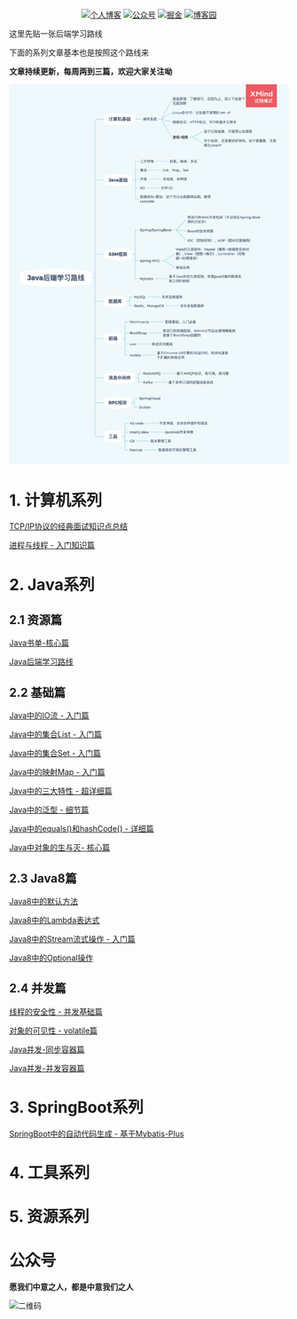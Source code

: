 <p align="center">
  <a href="http://javalover.cc"><img src="https://img.shields.io/badge/javalover-个人博客-important.svg" alt="个人博客"></a>
  <a href="#公众号"><img src="https://img.shields.io/badge/wechat-公众号-success.svg" alt="公众号"></a>
  <a href="https://juejin.cn/user/184373684221815"><img src="https://img.shields.io/badge/juejin-掘金-blue.svg" alt="掘金"></a>
  <a href="https://www.cnblogs.com/jalon/"><img src="https://img.shields.io/badge/cnblogs-博客园-9cf.svg" alt="博客园"></a>
</p>
这里先贴一张后端学习路线

下面的系列文章基本也是按照这个路线来

**文章持续更新，每周两到三篇，欢迎大家关注呦**

![Java后端学习路线](img/Java后端学习路线.png)



# 1. 计算机系列

[TCP/IP协议的经典面试知识点总结](https://mp.weixin.qq.com/s/TDqooFV3f90Qqp2vZBNB1Q)

[进程与线程 - 入门知识篇](https://mp.weixin.qq.com/s/7og_nAEKnkJxmwaroqQtbA)

# 2. Java系列

## 2.1 资源篇

[Java书单-核心篇](http://javalover.cc/archives/java-book-core)

[Java后端学习路线](https://mp.weixin.qq.com/s/D2eBDyFey7J9MUW8Fx7JWA)

## 2.2 基础篇

[Java中的IO流 - 入门篇](http://javalover.cc/archives/java-file-io)

[Java中的集合List - 入门篇](http://javalover.cc/archives/java-collection-list)

[Java中的集合Set - 入门篇](http://javalover.cc/archives/java-collection-set)

[Java中的映射Map - 入门篇](http://javalover.cc/archives/java-collection-map)

[Java中的三大特性 - 超详细篇](http://javalover.cc/archives/java-character)

[Java中的泛型 - 细节篇](http://javalover.cc/archives/java-generic)

[Java中的equals()和hashCode() - 详细篇](http://javalover.cc/archives/java-equals-hashcode)

[Java中对象的生与灭- 核心篇](http://javalover.cc/archives/java-object-new-gc)

## 2.3 Java8篇

[Java8中的默认方法](http://javalover.cc/archives/java8-default-method)

[Java8中的Lambda表达式](http://javalover.cc/archives/java8-lambda)

[Java8中的Stream流式操作 - 入门篇](http://javalover.cc/archives/java8-stream-basic)

[Java8中的Optional操作](http://javalover.cc/archives/java8中的optional操作md)

## 2.4 并发篇

[线程的安全性 - 并发基础篇](http://javalover.cc/archives/safe-thread)

[对象的可见性 - volatile篇](http://javalover.cc/archives/visibility-volatile)

[Java并发-同步容器篇](http://javalover.cc/archives/java-concurrent-sync-collections)

[Java并发-并发容器篇](http://javalover.cc/archives/java-concurrent-collections)

# 3. SpringBoot系列

[SpringBoot中的自动代码生成 - 基于Mybatis-Plus](http://javalover.cc/archives/spring-boot-auto-generate-code-base-mybatis-plus)

# 4. 工具系列



# 5. 资源系列





# 公众号



**愿我们中意之人，都是中意我们之人**

![二维码](img/公众号.png)